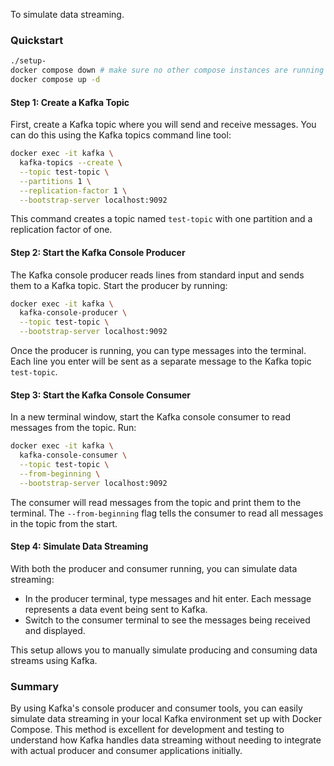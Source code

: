 To simulate data streaming.

### Quickstart

```bash
./setup-
docker compose down # make sure no other compose instances are running
docker compose up -d
```

#### Step 1: Create a Kafka Topic

First, create a Kafka topic where you will send and receive messages. 
You can do this using the Kafka topics command line tool:

```bash
docker exec -it kafka \
  kafka-topics --create \
  --topic test-topic \
  --partitions 1 \
  --replication-factor 1 \
  --bootstrap-server localhost:9092
```

This command creates a topic named `test-topic` with one partition and a replication factor of one.

#### Step 2: Start the Kafka Console Producer

The Kafka console producer reads lines from standard input and sends them to a Kafka topic. Start the producer by running:

```bash
docker exec -it kafka \
  kafka-console-producer \
  --topic test-topic \
  --bootstrap-server localhost:9092
```

Once the producer is running, you can type messages into the terminal.
Each line you enter will be sent as a separate message to the Kafka topic `test-topic`.

#### Step 3: Start the Kafka Console Consumer

In a new terminal window, start the Kafka console consumer to read messages from the topic. Run:

```bash
docker exec -it kafka \
  kafka-console-consumer \
  --topic test-topic \
  --from-beginning \
  --bootstrap-server localhost:9092
```

The consumer will read messages from the topic and print them to the terminal.
The `--from-beginning` flag tells the consumer to read all messages in the topic from the start.

#### Step 4: Simulate Data Streaming

With both the producer and consumer running, you can simulate data streaming:

- In the producer terminal, type messages and hit enter. Each message represents a data event being sent to Kafka.
- Switch to the consumer terminal to see the messages being received and displayed.

This setup allows you to manually simulate producing and consuming data streams using Kafka.

### Summary

By using Kafka's console producer and consumer tools, you can easily simulate data streaming in your local Kafka environment set up with Docker Compose. This method is excellent for development and testing to understand how Kafka handles data streaming without needing to integrate with actual producer and consumer applications initially.

